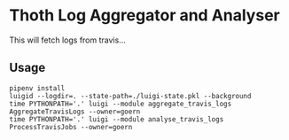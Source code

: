 # Thoth Log Aggregator and Analyser

This will fetch logs from travis...

## Usage

```shell
pipenv install
luigid --logdir=. --state-path=./luigi-state.pkl --background
time PYTHONPATH='.' luigi --module aggregate_travis_logs AggregateTravisLogs --owner=goern
time PYTHONPATH='.' luigi --module analyse_travis_logs ProcessTravisJobs --owner=goern

```